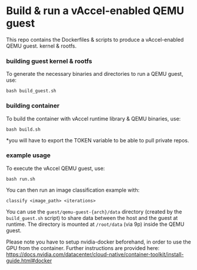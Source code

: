 # Build & run a vAccel-enabled QEMU guest

This repo contains the Dockerfiles & scripts to produce a vAccel-enabled QEMU guest. kernel & rootfs.

### building guest kernel & rootfs

To generate the necessary binaries and directories to run a QEMU guest, use:

```
bash build_guest.sh
```

### building container

To build the container with vAccel runtime library & QEMU binaries, use:
```
bash build.sh
```

\*you will have to export the TOKEN variable to be able to pull private repos.

### example usage

To execute the vAccel QEMU guest, use:

```
bash run.sh
```

You can then run an image classification example with:
```
classify <image_path> <iterations>
```

You can use the `guest/qemu-guest-{arch}/data` directory (created by the `build_guest.sh` script) to share data between the host and the guest at runtime. The directory is mounted at `/root/data` (via 9p) inside the QEMU guest.

Please note you have to setup nvidia-docker beforehand, in order to use the GPU from the container. Further instructions are provided here: https://docs.nvidia.com/datacenter/cloud-native/container-toolkit/install-guide.html#docker
